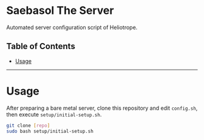 # Saebasol The Server

Automated server configuration script of Heliotrope.

## Table of Contents

- [Usage](#usage)

----

# Usage

After preparing a bare metal server, clone this repository and edit `config.sh`, then execute `setup/initial-setup.sh`.

```bash
git clone [repo]
sudo bash setup/initial-setup.sh
```
